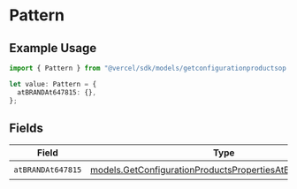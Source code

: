 # Pattern

## Example Usage

```typescript
import { Pattern } from "@vercel/sdk/models/getconfigurationproductsop.js";

let value: Pattern = {
  atBRANDAt647815: {},
};
```

## Fields

| Field                                                                                                                      | Type                                                                                                                       | Required                                                                                                                   | Description                                                                                                                |
| -------------------------------------------------------------------------------------------------------------------------- | -------------------------------------------------------------------------------------------------------------------------- | -------------------------------------------------------------------------------------------------------------------------- | -------------------------------------------------------------------------------------------------------------------------- |
| `atBRANDAt647815`                                                                                                          | [models.GetConfigurationProductsPropertiesAtBRANDAt647815](../models/getconfigurationproductspropertiesatbrandat647815.md) | :heavy_check_mark:                                                                                                         | N/A                                                                                                                        |